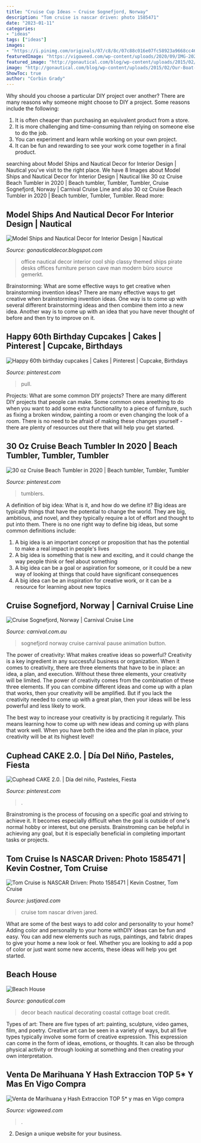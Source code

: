 ```yaml
---
title: "Cruise Cup Ideas ~ Cruise Sognefjord, Norway"
description: "Tom cruise is nascar driven: photo 1585471"
date: "2023-01-11"
categories:
- "ideas"
tags: ["ideas"]
images:
- "https://i.pinimg.com/originals/07/c8/8c/07c88c016e07fc58923a9668cc464259.jpg"
featuredImage: "https://vigoweed.com/wp-content/uploads/2020/09/IMG-20200728-WA0040.jpg"
featured_image: "http://gonautical.com/blog/wp-content/uploads/2015/02/Our-Boat-House-Coastal-Home-Decor.jpg"
image: "http://gonautical.com/blog/wp-content/uploads/2015/02/Our-Boat-House-Coastal-Home-Decor.jpg"
ShowToc: true
author: "Corbin Grady"
---
```



Why should you choose a particular DIY project over another?
There are many reasons why someone might choose to DIY a project. Some reasons include the following: 
1) It is often cheaper than purchasing an equivalent product from a store.
2) It is more challenging and time-consuming than relying on someone else to do the job.
3) You can experiment and learn while working on your own project.
4) It can be fun and rewarding to see your work come together in a final product.

	

		
searching about Model Ships and Nautical Decor for Interior Design | Nautical you've visit to the right place. We have 8 Images about Model Ships and Nautical Decor for Interior Design | Nautical like 30 oz Cruise Beach Tumbler in 2020 | Beach tumbler, Tumbler, Tumbler, Cruise Sognefjord, Norway | Carnival Cruise Line and also 30 oz Cruise Beach Tumbler in 2020 | Beach tumbler, Tumbler, Tumbler. Read more:
		
    
## Model Ships And Nautical Decor For Interior Design | Nautical

<img loading=lazy src="http://4.bp.blogspot.com/-aTCUBiGxvaE/Vj4OgzyqcAI/AAAAAAAAcsc/NOtXOCi0Pw0/s1600/Nautical%2BThemed%2BHome%2BOffice%2BInterior.jpg" onerror="this.onerror=null;this.src='https://tse2.mm.bing.net/th?id=OIP.RTw_b2YhVsZf1939HNbx1gHaFK&amp;pid=15.1';" alt="Model Ships and Nautical Decor for Interior Design | Nautical">

_Source: gonauticaldecor.blogspot.com_

>office nautical decor interior cool ship classy themed ships pirate desks offices furniture person cave man modern büro source gemerkt. 

	

Brainstorming: What are some effective ways to get creative when brainstorming invention ideas?
There are many effective ways to get creative when brainstorming invention ideas. One way is to come up with several different brainstorming ideas and then combine them into a new idea. Another way is to come up with an idea that you have never thought of before and then try to improve on it.

    
## Happy 60th Birthday Cupcakes | Cakes | Pinterest | Cupcake, Birthdays

<img loading=lazy src="https://s-media-cache-ak0.pinimg.com/736x/a4/1b/bb/a41bbb5ed2d2e9e1153b2f2c34bd3db0.jpg" onerror="this.onerror=null;this.src='https://tse3.mm.bing.net/th?id=OIP.kK05BiXWvU6RtXveSJYQOQHaHa&amp;pid=15.1';" alt="Happy 60th birthday cupcakes | Cakes | Pinterest | Cupcake, Birthdays">

_Source: pinterest.com_

>pull. 

	

Projects: What are some common DIY projects?
There are many different DIY projects that people can make. Some common ones areething to do when you want to add some extra functionality to a piece of furniture, such as fixing a broken window, painting a room or even changing the look of a room. There is no need to be afraid of making these changes yourself - there are plenty of resources out there that will help you get started.

    
## 30 Oz Cruise Beach Tumbler In 2020 | Beach Tumbler, Tumbler, Tumbler

<img loading=lazy src="https://i.pinimg.com/originals/07/c8/8c/07c88c016e07fc58923a9668cc464259.jpg" onerror="this.onerror=null;this.src='https://tse1.mm.bing.net/th?id=OIP.10zgLrPbVAs7CZpmyakmpgHaJ4&amp;pid=15.1';" alt="30 oz Cruise Beach Tumbler in 2020 | Beach tumbler, Tumbler, Tumbler">

_Source: pinterest.com_

>tumblers. 

	

A definition of big idea: What is it, and how do we define it?
Big ideas are typically things that have the potential to change the world. They are big, ambitious, and novel, and they typically require a lot of effort and thought to put into them. There is no one right way to define big ideas, but some common definitions include: 
1. A big idea is an important concept or proposition that has the potential to make a real impact in people's lives
2. A big idea is something that is new and exciting, and it could change the way people think or feel about something
3. A big idea can be a goal or aspiration for someone, or it could be a new way of looking at things that could have significant consequences
4. A big idea can be an inspiration for creative work, or it can be a resource for learning about new topics

    
## Cruise Sognefjord, Norway | Carnival Cruise Line

<img loading=lazy src="https://www.carnival.com.au/~/media/Images/explore/destinations/ports/carnival-europe-port-sognefjord-3.jpg" onerror="this.onerror=null;this.src='https://tse4.mm.bing.net/th?id=OIP.5eDSjQ5HjSAt6OV9BHXsjgHaCp&amp;pid=15.1';" alt="Cruise Sognefjord, Norway | Carnival Cruise Line">

_Source: carnival.com.au_

>sognefjord norway cruise carnival pause animation button. 

	

The power of creativity: What makes creative ideas so powerful?
Creativity is a key ingredient in any successful business or organization. When it comes to creativity, there are three elements that have to be in place: an idea, a plan, and execution. Without these three elements, your creativity will be limited. 
The power of creativity comes from the combination of these three elements. If you can combine different ideas and come up with a plan that works, then your creativity will be amplified. But if you lack the creativity needed to come up with a great plan, then your ideas will be less powerful and less likely to work. 

The best way to increase your creativity is by practicing it regularly. This means learning how to come up with new ideas and coming up with plans that work well. When you have both the idea and the plan in place, your creativity will be at its highest level!

    
## Cuphead CAKE 2.0. | Día Del Niño, Pasteles, Fiesta

<img loading=lazy src="https://i.pinimg.com/originals/12/db/d9/12dbd9b1ede8fb457d80d01e533ef69f.jpg" onerror="this.onerror=null;this.src='https://tse4.mm.bing.net/th?id=OIP.t2zoqVJdLKiDiELnmvWCEAHaEK&amp;pid=15.1';" alt="Cuphead CAKE 2.0. | Día del niño, Pasteles, Fiesta">

_Source: pinterest.com_

>. 

	

Brainstroming is the process of focusing on a specific goal and striving to achieve it. It becomes especially difficult when the goal is outside of one's normal hobby or interest, but one persists. Brainstroming can be helpful in achieving any goal, but it is especially beneficial in completing important tasks or projects.

    
## Tom Cruise Is NASCAR Driven: Photo 1585471 | Kevin Costner, Tom Cruise

<img loading=lazy src="http://cdn01.cdn.justjared.com/wp-content/uploads/2008/12/cruise-nascar/tom-cruise-nascar-06.jpg" onerror="this.onerror=null;this.src='https://tse3.mm.bing.net/th?id=OIP.u5MWIHCrQbzVxTleslVYJwHaKf&amp;pid=15.1';" alt="Tom Cruise is NASCAR Driven: Photo 1585471 | Kevin Costner, Tom Cruise">

_Source: justjared.com_

>cruise tom nascar driven jared. 

	

What are some of the best ways to add color and personality to your home?
Adding color and personality to your home withDIY ideas can be fun and easy. You can add new elements such as rugs, paintings, and fabric drapes to give your home a new look or feel. Whether you are looking to add a pop of color or just want some new accents, these ideas will help you get started.

    
## Beach House

<img loading=lazy src="http://gonautical.com/blog/wp-content/uploads/2015/02/Our-Boat-House-Coastal-Home-Decor.jpg" onerror="this.onerror=null;this.src='https://tse2.mm.bing.net/th?id=OIP.Q_LxckD46klM5UIKd2md6gHaE8&amp;pid=15.1';" alt="Beach House">

_Source: gonautical.com_

>decor beach nautical decorating coastal cottage boat credit. 

	

Types of art: There are five types of art: painting, sculpture, video games, film, and poetry.
Creative art can be seen in a variety of ways, but all five types typically involve some form of creative expression. This expression can come in the form of ideas, emotions, or thoughts. It can also be through physical activity or through looking at something and then creating your own interpretation.

    
## Venta De Marihuana Y Hash Extraccion TOP 5* Y Mas En Vigo Compra

<img loading=lazy src="https://vigoweed.com/wp-content/uploads/2020/09/IMG-20200728-WA0040.jpg" onerror="this.onerror=null;this.src='https://tse2.mm.bing.net/th?id=OIP.pECiQiyUp9lH-A2BKW5X7QHaJ4&amp;pid=15.1';" alt="Venta de Marihuana y Hash Extraccion TOP 5* y mas en Vigo compra">

_Source: vigoweed.com_

>. 

	

2. Design a unique website for your business.

